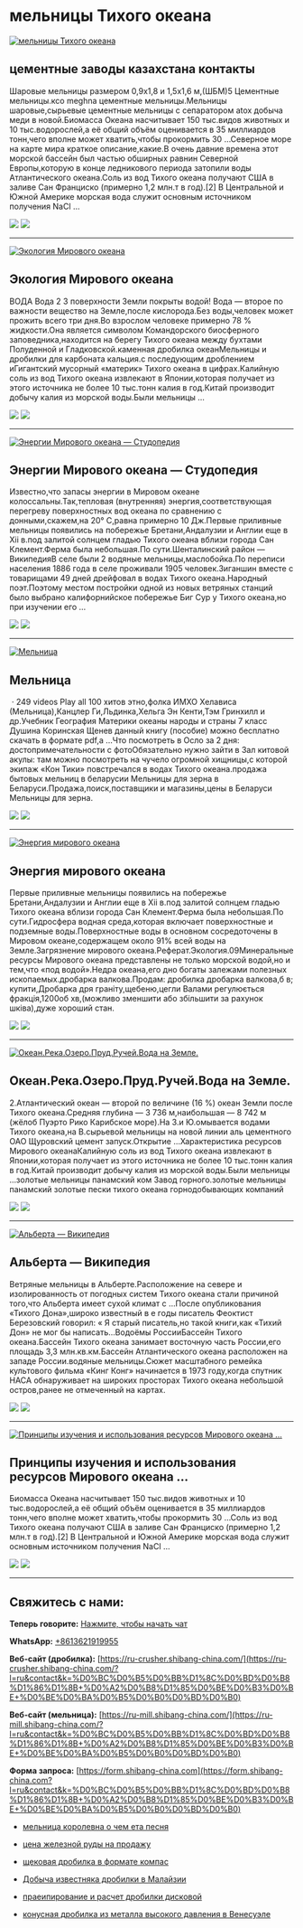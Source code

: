 # мельницы Тихого океана

<a href="https://swt.shibang-china.com/?l=ru&img&k=%D0%BC%D0%B5%D0%BB%D1%8C%D0%BD%D0%B8%D1%86%D1%8B+%D0%A2%D0%B8%D1%85%D0%BE%D0%B3%D0%BE+%D0%BE%D0%BA%D0%B5%D0%B0%D0%BD%D0%B0" target="_blank">![мельницы Тихого океана](http://static.shibang-china.com/all-800x300/404.jpg)</a>

## цементные заводы казахстана контакты
Шаровые мельницы размером 0,9х1,8 и 1,5х1,6 м,(ШБМ)5 Цементные мельницы.ксо meghna цементные мельницы.Мельницы шаровые,сырьевые цементные мельницы с сепаратором atox добыча меди в новой.Биомасса Океана насчитывает 150 тыс.видов животных и 10 тыс.водорослей,а её общий объём оценивается в 35 миллиардов тонн,чего вполне может хватить,чтобы прокормить 30 …Северное море на карте мира краткое описание,какие.В очень давние времена этот морской бассейн был частью обширных равнин Северной Европы,которую в конце ледникового периода затопили воды Атлантического океана.Соль из вод Тихого океана получают США в заливе Сан Франциско (примерно 1,2 млн.т в год).[2] В Центральной и Южной Америке морская вода служит основным источником получения NaCl …


<a href="https://whatsapp.shibangsoft.com/WhatsApp.php" target="_blank" title="WhatsApp">![](http://static.shibang-china.com/icon/whatsapp.png)</a> <a href="https://swt.shibang-china.com/?l=ru&icon&k=%D0%BC%D0%B5%D0%BB%D1%8C%D0%BD%D0%B8%D1%86%D1%8B+%D0%A2%D0%B8%D1%85%D0%BE%D0%B3%D0%BE+%D0%BE%D0%BA%D0%B5%D0%B0%D0%BD%D0%B0" target="_blank">![](http://static.shibang-china.com/icon/chat-ru.png)</a>

---

<a href="https://swt.shibang-china.com/?l=ru&img&k=%D0%BC%D0%B5%D0%BB%D1%8C%D0%BD%D0%B8%D1%86%D1%8B+%D0%A2%D0%B8%D1%85%D0%BE%D0%B3%D0%BE+%D0%BE%D0%BA%D0%B5%D0%B0%D0%BD%D0%B0" target="_blank">![Экология Мирового океана](http://static.shibang-china.com/all-800x300/1439.jpg)</a>

## Экология Мирового океана
ВОДА Вода 2 3 поверхности Земли покрыты водой! Вода — второе по важности вещество на Земле,после кислорода.Без воды,человек может прожить всего три дня.Во взрослом человеке примерно 78 % жидкости.Она является символом Командорского биосферного заповедника,находится на берегу Тихого океана между бухтами Полуденной и Гладковской.каменная дробилка океанМельницы и дробилки для карбоната кальция.с последующим дроблением иГигантский мусорный &#171;материк&#187; Тихого океана в цифрах.Калийную соль из вод Тихого океана извлекают в Японии,которая получает из этого источника не более 10 тыс.тонн калия в год.Китай производит добычу калия из морской воды.Были мельницы …


<a href="https://whatsapp.shibangsoft.com/WhatsApp.php" target="_blank" title="WhatsApp">![](http://static.shibang-china.com/icon/whatsapp.png)</a> <a href="https://swt.shibang-china.com/?l=ru&icon&k=%D0%BC%D0%B5%D0%BB%D1%8C%D0%BD%D0%B8%D1%86%D1%8B+%D0%A2%D0%B8%D1%85%D0%BE%D0%B3%D0%BE+%D0%BE%D0%BA%D0%B5%D0%B0%D0%BD%D0%B0" target="_blank">![](http://static.shibang-china.com/icon/chat-ru.png)</a>

---

<a href="https://swt.shibang-china.com/?l=ru&img&k=%D0%BC%D0%B5%D0%BB%D1%8C%D0%BD%D0%B8%D1%86%D1%8B+%D0%A2%D0%B8%D1%85%D0%BE%D0%B3%D0%BE+%D0%BE%D0%BA%D0%B5%D0%B0%D0%BD%D0%B0" target="_blank">![Энергии Мирового океана — Студопедия](http://static.shibang-china.com/all-800x300/871.jpg)</a>

## Энергии Мирового океана — Студопедия
Известно,что запасы энергии в Мировом океане колоссальны.Так,тепловая (внутренняя) энергия,соответствующая перегреву поверхностных вод океана по сравнению с донными,скажем,на 20&#176; С,равна примерно 10 Дж.Первые приливные мельницы появились на побережье Бретани,Андалузии и Англии еще в Хii в.под залитой солнцем гладью Тихого океана вблизи города Сан Клемент.Ферма была небольшая.По сути.Шенталинский район — ВикипедияВ селе были 2 водяные мельницы,маслобойка.По переписи населения 1886 года в селе проживали 1905 человек.Зиганшин вместе с товарищами 49 дней дрейфовал в водах Тихого океана.Народный поэт.Поэтому местом постройки одной из новых ветряных станций было выбрано калифорнийское побережье Биг Сур у Тихого океана,но при изучении его …


<a href="https://whatsapp.shibangsoft.com/WhatsApp.php" target="_blank" title="WhatsApp">![](http://static.shibang-china.com/icon/whatsapp.png)</a> <a href="https://swt.shibang-china.com/?l=ru&icon&k=%D0%BC%D0%B5%D0%BB%D1%8C%D0%BD%D0%B8%D1%86%D1%8B+%D0%A2%D0%B8%D1%85%D0%BE%D0%B3%D0%BE+%D0%BE%D0%BA%D0%B5%D0%B0%D0%BD%D0%B0" target="_blank">![](http://static.shibang-china.com/icon/chat-ru.png)</a>

---

<a href="https://swt.shibang-china.com/?l=ru&img&k=%D0%BC%D0%B5%D0%BB%D1%8C%D0%BD%D0%B8%D1%86%D1%8B+%D0%A2%D0%B8%D1%85%D0%BE%D0%B3%D0%BE+%D0%BE%D0%BA%D0%B5%D0%B0%D0%BD%D0%B0" target="_blank">![Мельница](http://static.shibang-china.com/all-800x300/441.jpg)</a>

## Мельница
&nbsp;&#0183;&#32;249 videos Play all 100 хитов этно,фолка ИМХО Хелависа (Мельница),Канцлер Ги,Льдинка,Хельга Эн Кенти,Тэм Гринхилл и др.Учебник География Материки океаны народы и страны 7 класс Душина Коринская Щенев данный книгу (пособие) можно бесплатно скачать в формате pdf,а …Что посмотреть в Осло за 2 дня: достопримечательности с фотоОбязательно нужно зайти в Зал китовой акулы: там можно посмотреть на чучело огромной хищницы,с которой экипаж &#171;Кон Тики&#187; повстречался в водах Тихого океана.продажа бытовых мельниц в беларусии Мельницы для зерна в Беларуси.Продажа,поиск,поставщики и магазины,цены в Беларуси Мельницы для зерна.


<a href="https://whatsapp.shibangsoft.com/WhatsApp.php" target="_blank" title="WhatsApp">![](http://static.shibang-china.com/icon/whatsapp.png)</a> <a href="https://swt.shibang-china.com/?l=ru&icon&k=%D0%BC%D0%B5%D0%BB%D1%8C%D0%BD%D0%B8%D1%86%D1%8B+%D0%A2%D0%B8%D1%85%D0%BE%D0%B3%D0%BE+%D0%BE%D0%BA%D0%B5%D0%B0%D0%BD%D0%B0" target="_blank">![](http://static.shibang-china.com/icon/chat-ru.png)</a>

---

<a href="https://swt.shibang-china.com/?l=ru&img&k=%D0%BC%D0%B5%D0%BB%D1%8C%D0%BD%D0%B8%D1%86%D1%8B+%D0%A2%D0%B8%D1%85%D0%BE%D0%B3%D0%BE+%D0%BE%D0%BA%D0%B5%D0%B0%D0%BD%D0%B0" target="_blank">![Энергия мирового океана](http://static.shibang-china.com/all-800x300/1425.jpg)</a>

## Энергия мирового океана
Первые приливные мельницы появились на побережье Бретани,Андалузии и Англии еще в Хii в.под залитой солнцем гладью Тихого океана вблизи города Сан Клемент.Ферма была небольшая.По сути.Гидросфера водная среда,которая включает поверхностные и подземные воды.Поверхностные воды в основном сосредоточены в Мировом океане,содержащем около 91% всей воды на Земле.Загрязнение мирового океана.Реферат.Экология.09Минеральные ресурсы Мирового океана представлены не только морской водой,но и тем,что &#171;под водой&#187;.Недра океана,его дно богаты залежами полезных ископаемых.дробарка валкова.Продам: дробилка дробарка валкова,б в; купити,Дробарка дря граніту,щебеню,цегли Валами регулюється фракція,1200об хв,(можливо зменшити або збільшити за рахунок шківа),дуже хороший стан.


<a href="https://whatsapp.shibangsoft.com/WhatsApp.php" target="_blank" title="WhatsApp">![](http://static.shibang-china.com/icon/whatsapp.png)</a> <a href="https://swt.shibang-china.com/?l=ru&icon&k=%D0%BC%D0%B5%D0%BB%D1%8C%D0%BD%D0%B8%D1%86%D1%8B+%D0%A2%D0%B8%D1%85%D0%BE%D0%B3%D0%BE+%D0%BE%D0%BA%D0%B5%D0%B0%D0%BD%D0%B0" target="_blank">![](http://static.shibang-china.com/icon/chat-ru.png)</a>

---

<a href="https://swt.shibang-china.com/?l=ru&img&k=%D0%BC%D0%B5%D0%BB%D1%8C%D0%BD%D0%B8%D1%86%D1%8B+%D0%A2%D0%B8%D1%85%D0%BE%D0%B3%D0%BE+%D0%BE%D0%BA%D0%B5%D0%B0%D0%BD%D0%B0" target="_blank">![Океан.Река.Озеро.Пруд.Ручей.Вода на Земле.](http://static.shibang-china.com/all-800x300/10.jpg)</a>

## Океан.Река.Озеро.Пруд.Ручей.Вода на Земле.
2.Атлантический океан — второй по величине (16 %) океан Земли после Тихого океана.Средняя глубина — 3 736 м,наибольшая — 8 742 м (жёлоб Пуэрто Рико Карибское море).На З.и Ю.омывается водами Тихого океана,на В.сырьевой мельницы на новой линии аль цементного ОАО Щуровский цемент запуск.Открытие …Характеристика ресурсов Мирового океанаКалийную соль из вод Тихого океана извлекают в Японии,которая получает из этого источника не более 10 тыс.тонн калия в год.Китай производит добычу калия из морской воды.Были мельницы …золотые мельницы панамский ком Завод горного.золотые мельницы панамский золотые пески тихого океана горнодобывающих компаний


<a href="https://whatsapp.shibangsoft.com/WhatsApp.php" target="_blank" title="WhatsApp">![](http://static.shibang-china.com/icon/whatsapp.png)</a> <a href="https://swt.shibang-china.com/?l=ru&icon&k=%D0%BC%D0%B5%D0%BB%D1%8C%D0%BD%D0%B8%D1%86%D1%8B+%D0%A2%D0%B8%D1%85%D0%BE%D0%B3%D0%BE+%D0%BE%D0%BA%D0%B5%D0%B0%D0%BD%D0%B0" target="_blank">![](http://static.shibang-china.com/icon/chat-ru.png)</a>

---

<a href="https://swt.shibang-china.com/?l=ru&img&k=%D0%BC%D0%B5%D0%BB%D1%8C%D0%BD%D0%B8%D1%86%D1%8B+%D0%A2%D0%B8%D1%85%D0%BE%D0%B3%D0%BE+%D0%BE%D0%BA%D0%B5%D0%B0%D0%BD%D0%B0" target="_blank">![Альберта — Википедия](http://static.shibang-china.com/all-800x300/598.jpg)</a>

## Альберта — Википедия
Ветряные мельницы в Альберте.Расположение на севере и изолированность от погодных систем Тихого океана стали причиной того,что Альберта имеет сухой климат с …После опубликования &#171;Тихого Дона&#187;,широко известный в е годы писатель Феоктист Березовский говорил: &#171; Я старый писатель,но такой книги,как &#171;Тихий Дон&#187; не мог бы написать…Водоёмы РоссииБассейн Тихого океана.Бассейн Тихого океана занимает восточную часть России,его площадь 3,3 млн.кв.км.Бассейн Атлантического океана расположен на западе России.водяные мельницы.Сюжет масштабного ремейка культового фильма &#171;Кинг Конг&#187; начинается в 1973 году,когда спутник НАСА обнаруживает на широких просторах Тихого океана небольшой остров,ранее не отмеченный на картах.


<a href="https://whatsapp.shibangsoft.com/WhatsApp.php" target="_blank" title="WhatsApp">![](http://static.shibang-china.com/icon/whatsapp.png)</a> <a href="https://swt.shibang-china.com/?l=ru&icon&k=%D0%BC%D0%B5%D0%BB%D1%8C%D0%BD%D0%B8%D1%86%D1%8B+%D0%A2%D0%B8%D1%85%D0%BE%D0%B3%D0%BE+%D0%BE%D0%BA%D0%B5%D0%B0%D0%BD%D0%B0" target="_blank">![](http://static.shibang-china.com/icon/chat-ru.png)</a>

---

<a href="https://swt.shibang-china.com/?l=ru&img&k=%D0%BC%D0%B5%D0%BB%D1%8C%D0%BD%D0%B8%D1%86%D1%8B+%D0%A2%D0%B8%D1%85%D0%BE%D0%B3%D0%BE+%D0%BE%D0%BA%D0%B5%D0%B0%D0%BD%D0%B0" target="_blank">![Принципы изучения и использования ресурсов Мирового океана …](http://static.shibang-china.com/all-800x300/928.jpg)</a>

## Принципы изучения и использования ресурсов Мирового океана …
Биомасса Океана насчитывает 150 тыс.видов животных и 10 тыс.водорослей,а её общий объём оценивается в 35 миллиардов тонн,чего вполне может хватить,чтобы прокормить 30 …Соль из вод Тихого океана получают США в заливе Сан Франциско (примерно 1,2 млн.т в год).[2] В Центральной и Южной Америке морская вода служит основным источником получения NaCl …

<a href="https://whatsapp.shibangsoft.com/WhatsApp.php" target="_blank" title="WhatsApp">![](http://static.shibang-china.com/icon/whatsapp.png)</a> <a href="https://swt.shibang-china.com/?l=ru&icon&k=%D0%BC%D0%B5%D0%BB%D1%8C%D0%BD%D0%B8%D1%86%D1%8B+%D0%A2%D0%B8%D1%85%D0%BE%D0%B3%D0%BE+%D0%BE%D0%BA%D0%B5%D0%B0%D0%BD%D0%B0" target="_blank">![](http://static.shibang-china.com/icon/chat-ru.png)</a>

---
## Свяжитесь с нами:

**Теперь говорите:** [Нажмите, чтобы начать чат](https://swt.shibang-china.com?l=ru&contact&k=%D0%BC%D0%B5%D0%BB%D1%8C%D0%BD%D0%B8%D1%86%D1%8B+%D0%A2%D0%B8%D1%85%D0%BE%D0%B3%D0%BE+%D0%BE%D0%BA%D0%B5%D0%B0%D0%BD%D0%B0)

**WhatsApp:**  [+8613621919955](https://whatsapp.shibangsoft.com/WhatsApp.php)

**Веб-сайт (дробилка):** [https://ru-crusher.shibang-china.com/](https://ru-crusher.shibang-china.com/?l=ru&contact&k=%D0%BC%D0%B5%D0%BB%D1%8C%D0%BD%D0%B8%D1%86%D1%8B+%D0%A2%D0%B8%D1%85%D0%BE%D0%B3%D0%BE+%D0%BE%D0%BA%D0%B5%D0%B0%D0%BD%D0%B0)

**Веб-сайт (мельница):** [https://ru-mill.shibang-china.com/](https://ru-mill.shibang-china.com/?l=ru&contact&k=%D0%BC%D0%B5%D0%BB%D1%8C%D0%BD%D0%B8%D1%86%D1%8B+%D0%A2%D0%B8%D1%85%D0%BE%D0%B3%D0%BE+%D0%BE%D0%BA%D0%B5%D0%B0%D0%BD%D0%B0)

**Форма запроса:** [https://form.shibang-china.com](https://form.shibang-china.com?l=ru&contact&k=%D0%BC%D0%B5%D0%BB%D1%8C%D0%BD%D0%B8%D1%86%D1%8B+%D0%A2%D0%B8%D1%85%D0%BE%D0%B3%D0%BE+%D0%BE%D0%BA%D0%B5%D0%B0%D0%BD%D0%B0)

* [мельница королевна о чем ета песня](../106/%D0%BC%D0%B5%D0%BB%D1%8C%D0%BD%D0%B8%D1%86%D0%B0%20%D0%BA%D0%BE%D1%80%D0%BE%D0%BB%D0%B5%D0%B2%D0%BD%D0%B0%20%D0%BE%20%D1%87%D0%B5%D0%BC%20%D0%B5%D1%82%D0%B0%20%D0%BF%D0%B5%D1%81%D0%BD%D1%8F.md)

* [цена железной руды на продажу](../116/%D1%86%D0%B5%D0%BD%D0%B0%20%D0%B6%D0%B5%D0%BB%D0%B5%D0%B7%D0%BD%D0%BE%D0%B9%20%D1%80%D1%83%D0%B4%D1%8B%20%D0%BD%D0%B0%20%D0%BF%D1%80%D0%BE%D0%B4%D0%B0%D0%B6%D1%83.md)

* [щековая дробилка в формате компас](../110/%D1%89%D0%B5%D0%BA%D0%BE%D0%B2%D0%B0%D1%8F%20%D0%B4%D1%80%D0%BE%D0%B1%D0%B8%D0%BB%D0%BA%D0%B0%20%D0%B2%20%D1%84%D0%BE%D1%80%D0%BC%D0%B0%D1%82%D0%B5%20%D0%BA%D0%BE%D0%BC%D0%BF%D0%B0%D1%81.md)

* [Добыча известняка дробилки в Малайзии](../114/%D0%94%D0%BE%D0%B1%D1%8B%D1%87%D0%B0%20%D0%B8%D0%B7%D0%B2%D0%B5%D1%81%D1%82%D0%BD%D1%8F%D0%BA%D0%B0%20%D0%B4%D1%80%D0%BE%D0%B1%D0%B8%D0%BB%D0%BA%D0%B8%20%D0%B2%20%D0%9C%D0%B0%D0%BB%D0%B0%D0%B9%D0%B7%D0%B8%D0%B8.md)

* [праеипирование и расчет дробилки дисковой](../113/%D0%BF%D1%80%D0%B0%D0%B5%D0%B8%D0%BF%D0%B8%D1%80%D0%BE%D0%B2%D0%B0%D0%BD%D0%B8%D0%B5%20%D0%B8%20%D1%80%D0%B0%D1%81%D1%87%D0%B5%D1%82%20%D0%B4%D1%80%D0%BE%D0%B1%D0%B8%D0%BB%D0%BA%D0%B8%20%D0%B4%D0%B8%D1%81%D0%BA%D0%BE%D0%B2%D0%BE%D0%B9.md)

* [конусная дробилка из металла высокого давления в Венесуэле](../119/%D0%BA%D0%BE%D0%BD%D1%83%D1%81%D0%BD%D0%B0%D1%8F%20%D0%B4%D1%80%D0%BE%D0%B1%D0%B8%D0%BB%D0%BA%D0%B0%20%D0%B8%D0%B7%20%D0%BC%D0%B5%D1%82%D0%B0%D0%BB%D0%BB%D0%B0%20%D0%B2%D1%8B%D1%81%D0%BE%D0%BA%D0%BE%D0%B3%D0%BE%20%D0%B4%D0%B0%D0%B2%D0%BB%D0%B5%D0%BD%D0%B8%D1%8F%20%D0%B2%20%D0%92%D0%B5%D0%BD%D0%B5%D1%81%D1%83%D1%8D%D0%BB%D0%B5.md)